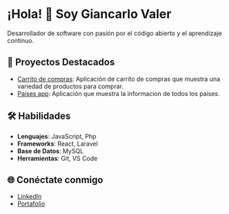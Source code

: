 # ¡Hola! 👋 Soy Giancarlo Valer

Desarrollador de software con pasión por el código abierto y el aprendizaje continuo.

## 🚀 Proyectos Destacados

- [Carrito de compras](https://github.com/sebastian705/carrito-compras.git): Aplicación de carrito de compras que muestra una variedad de productos para comprar.
- [Paises app](https://github.com/sebastian705/paises-app.git): Aplicación que muestra la informacion de todos los países.

## 🛠️ Habilidades

- **Lenguajes**: JavaScript, Php
- **Frameworks**: React, Laravel
- **Base de Datos**: MySQL
- **Herramientas**: Git, VS Code

## 🌐 Conéctate conmigo

- [LinkedIn](https://linkedin.com/in/sebastian-valer-362a61248)
- [Portafolio](https://sebastian705.github.io)


